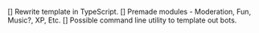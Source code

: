 [] Rewrite template in TypeScript.
 [] Premade modules - Moderation, Fun, Music?, XP, Etc.
 [] Possible command line utility to template out bots.